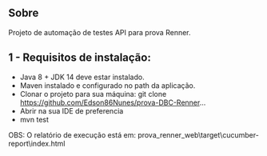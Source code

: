## Sobre

Projeto de automação de testes API para prova Renner.


## 1 - Requisitos de instalação:

 - Java 8 + JDK 14 deve estar instalado.
 - Maven instalado e configurado no path da aplicação.
 - Clonar o projeto para sua máquina: git clone https://github.com/Edson86Nunes/prova-DBC-Renner...
 - Abrir na sua IDE de preferencia
 - mvn test

OBS: O relatório de execução está em: prova_renner_web\target\cucumber-report\index.html

  


      





